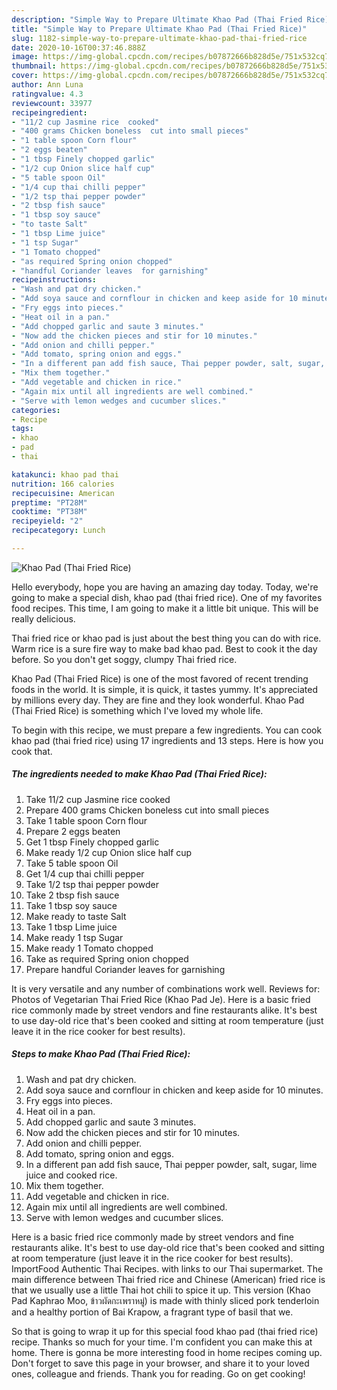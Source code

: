 ```yaml
---
description: "Simple Way to Prepare Ultimate Khao Pad (Thai Fried Rice)"
title: "Simple Way to Prepare Ultimate Khao Pad (Thai Fried Rice)"
slug: 1182-simple-way-to-prepare-ultimate-khao-pad-thai-fried-rice
date: 2020-10-16T00:37:46.888Z
image: https://img-global.cpcdn.com/recipes/b07872666b828d5e/751x532cq70/khao-pad-thai-fried-rice-recipe-main-photo.jpg
thumbnail: https://img-global.cpcdn.com/recipes/b07872666b828d5e/751x532cq70/khao-pad-thai-fried-rice-recipe-main-photo.jpg
cover: https://img-global.cpcdn.com/recipes/b07872666b828d5e/751x532cq70/khao-pad-thai-fried-rice-recipe-main-photo.jpg
author: Ann Luna
ratingvalue: 4.3
reviewcount: 33977
recipeingredient:
- "11/2 cup Jasmine rice  cooked"
- "400 grams Chicken boneless  cut into small pieces"
- "1 table spoon Corn flour"
- "2 eggs beaten"
- "1 tbsp Finely chopped garlic"
- "1/2 cup Onion slice half cup"
- "5 table spoon Oil"
- "1/4 cup thai chilli pepper"
- "1/2 tsp thai pepper powder"
- "2 tbsp fish sauce"
- "1 tbsp soy sauce"
- "to taste Salt"
- "1 tbsp Lime juice"
- "1 tsp Sugar"
- "1 Tomato chopped"
- "as required Spring onion chopped"
- "handful Coriander leaves  for garnishing"
recipeinstructions:
- "Wash and pat dry chicken."
- "Add soya sauce and cornflour in chicken and keep aside for 10 minutes."
- "Fry eggs into pieces."
- "Heat oil in a pan."
- "Add chopped garlic and saute 3 minutes."
- "Now add the chicken pieces and stir for 10 minutes."
- "Add onion and chilli pepper."
- "Add tomato, spring onion and eggs."
- "In a different pan add fish sauce, Thai pepper powder, salt, sugar, lime juice and cooked rice."
- "Mix them together."
- "Add vegetable and chicken in rice."
- "Again mix until all ingredients are well combined."
- "Serve with lemon wedges and cucumber slices."
categories:
- Recipe
tags:
- khao
- pad
- thai

katakunci: khao pad thai 
nutrition: 166 calories
recipecuisine: American
preptime: "PT28M"
cooktime: "PT38M"
recipeyield: "2"
recipecategory: Lunch

---
```



![Khao Pad (Thai Fried Rice)](https://img-global.cpcdn.com/recipes/b07872666b828d5e/751x532cq70/khao-pad-thai-fried-rice-recipe-main-photo.jpg)

Hello everybody, hope you are having an amazing day today. Today, we're going to make a special dish, khao pad (thai fried rice). One of my favorites food recipes. This time, I am going to make it a little bit unique. This will be really delicious.

Thai fried rice or khao pad is just about the best thing you can do with rice. Warm rice is a sure fire way to make bad khao pad. Best to cook it the day before. So you don&#39;t get soggy, clumpy Thai fried rice.

Khao Pad (Thai Fried Rice) is one of the most favored of recent trending foods in the world. It is simple, it is quick, it tastes yummy. It's appreciated by millions every day. They are fine and they look wonderful. Khao Pad (Thai Fried Rice) is something which I've loved my whole life.


To begin with this recipe, we must prepare a few ingredients. You can cook khao pad (thai fried rice) using 17 ingredients and 13 steps. Here is how you cook that.

<!--inarticleads1-->

##### The ingredients needed to make Khao Pad (Thai Fried Rice):

1. Take 11/2 cup Jasmine rice  cooked
1. Prepare 400 grams Chicken boneless  cut into small pieces
1. Take 1 table spoon Corn flour
1. Prepare 2 eggs beaten
1. Get 1 tbsp Finely chopped garlic
1. Make ready 1/2 cup Onion slice half cup
1. Take 5 table spoon Oil
1. Get 1/4 cup thai chilli pepper
1. Take 1/2 tsp thai pepper powder
1. Take 2 tbsp fish sauce
1. Take 1 tbsp soy sauce
1. Make ready to taste Salt
1. Take 1 tbsp Lime juice
1. Make ready 1 tsp Sugar
1. Make ready 1 Tomato chopped
1. Take as required Spring onion chopped
1. Prepare handful Coriander leaves  for garnishing


It is very versatile and any number of combinations work well. Reviews for: Photos of Vegetarian Thai Fried Rice (Khao Pad Je). Here is a basic fried rice commonly made by street vendors and fine restaurants alike. It&#39;s best to use day-old rice that&#39;s been cooked and sitting at room temperature (just leave it in the rice cooker for best results). 

<!--inarticleads2-->

##### Steps to make Khao Pad (Thai Fried Rice):

1. Wash and pat dry chicken.
1. Add soya sauce and cornflour in chicken and keep aside for 10 minutes.
1. Fry eggs into pieces.
1. Heat oil in a pan.
1. Add chopped garlic and saute 3 minutes.
1. Now add the chicken pieces and stir for 10 minutes.
1. Add onion and chilli pepper.
1. Add tomato, spring onion and eggs.
1. In a different pan add fish sauce, Thai pepper powder, salt, sugar, lime juice and cooked rice.
1. Mix them together.
1. Add vegetable and chicken in rice.
1. Again mix until all ingredients are well combined.
1. Serve with lemon wedges and cucumber slices.


Here is a basic fried rice commonly made by street vendors and fine restaurants alike. It&#39;s best to use day-old rice that&#39;s been cooked and sitting at room temperature (just leave it in the rice cooker for best results). ImportFood Authentic Thai Recipes. with links to our Thai supermarket. The main difference between Thai fried rice and Chinese (American) fried rice is that we usually use a little Thai hot chili to spice it up. This version (Khao Pad Kaphrao Moo, ข้าวผัดกะเพราหมู่) is made with thinly sliced pork tenderloin and a healthy portion of Bai Krapow, a fragrant type of basil that we. 

So that is going to wrap it up for this special food khao pad (thai fried rice) recipe. Thanks so much for your time. I'm confident you can make this at home. There is gonna be more interesting food in home recipes coming up. Don't forget to save this page in your browser, and share it to your loved ones, colleague and friends. Thank you for reading. Go on get cooking!
